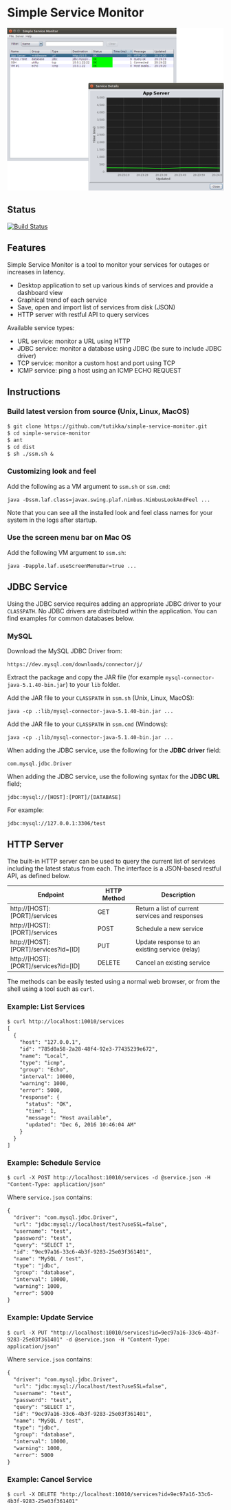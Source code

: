 Simple Service Monitor
======================

![ScreenShot](/screenshots/feature.png)

Status
------

[![Build Status](https://travis-ci.org/tutikka/simple-service-monitor.svg?branch=master)](https://travis-ci.org/tutikka/simple-service-monitor)

Features
--------

Simple Service Monitor is a tool to monitor your services for outages or increases in latency.

- Desktop application to set up various kinds of services and provide a dashboard view
- Graphical trend of each service
- Save, open and import list of services from disk (JSON)
- HTTP server with restful API to query services

Available service types:

- URL service: monitor a URL using HTTP
- JDBC service: monitor a database using JDBC (be sure to include JDBC driver)
- TCP service: monitor a custom host and port using TCP
- ICMP service: ping a host using an ICMP ECHO REQUEST

Instructions
------------

### Build latest version from source (Unix, Linux, MacOS)

```
$ git clone https://github.com/tutikka/simple-service-monitor.git
$ cd simple-service-monitor
$ ant
$ cd dist
$ sh ./ssm.sh &
```

### Customizing look and feel

Add the following as a VM argument to `ssm.sh` or `ssm.cmd`: 

```
java -Dssm.laf.class=javax.swing.plaf.nimbus.NimbusLookAndFeel ...
```

Note that you can see all the installed look and feel class names for your system in the logs after startup.

### Use the screen menu bar on Mac OS

Add the following VM argument to `ssm.sh`:

```
java -Dapple.laf.useScreenMenuBar=true ...
```

JDBC Service
------------

Using the JDBC service requires adding an appropriate JDBC driver to your `CLASSPATH`. No JDBC drivers are distributed within the application. You can find examples for common databases below.

### MySQL

Download the MySQL JDBC Driver from:

```
https://dev.mysql.com/downloads/connector/j/
```

Extract the package and copy the JAR file (for example `mysql-connector-java-5.1.40-bin.jar`) to your `lib` folder.

Add the JAR file to your `CLASSPATH` in `ssm.sh` (Unix, Linux, MacOS):

```
java -cp .:lib/mysql-connector-java-5.1.40-bin.jar ...
```

Add the JAR file to your `CLASSPATH` in `ssm.cmd` (Windows):

```
java -cp .;lib/mysql-connector-java-5.1.40-bin.jar ...
```

When adding the JDBC service, use the following for the **JDBC driver** field:

```
com.mysql.jdbc.Driver
```

When adding the JDBC service, use the following syntax for the **JDBC URL** field;

```
jdbc:mysql://[HOST]:[PORT]/[DATABASE]
```

For example:

```
jdbc:mysql://127.0.0.1:3306/test
```

HTTP Server
-----------

The built-in HTTP server can be used to query the current list of services including the latest status from each. The interface is a JSON-based restful API, as defined below.

| Endpoint                              | HTTP Method | Description                                     |
| --------------------------------------|-------------|-------------------------------------------------|
| http://[HOST]:[PORT]/services         | GET         | Return a list of current services and responses |
| http://[HOST]:[PORT]/services         | POST        | Schedule a new service                          |
| http://[HOST]:[PORT]/services?id=[ID] | PUT         | Update response to an existing service (relay)  |
| http://[HOST]:[PORT]/services?id=[ID] | DELETE      | Cancel an existing service                      |

The methods can be easily tested using a normal web browser, or from the shell using a tool such as `curl`.

### Example: List Services

```
$ curl http://localhost:10010/services
[
  {
    "host": "127.0.0.1",
    "id": "785d0a58-2a28-48f4-92e3-77435239e672",
    "name": "Local",
    "type": "icmp",
    "group": "Echo",
    "interval": 10000,
    "warning": 1000,
    "error": 5000,
    "response": {
      "status": "OK",
      "time": 1,
      "message": "Host available",
      "updated": "Dec 6, 2016 10:46:04 AM"
    }
  }
]
```

### Example: Schedule Service

```
$ curl -X POST http://localhost:10010/services -d @service.json -H "Content-Type: application/json"
```

Where `service.json` contains:

```
{
  "driver": "com.mysql.jdbc.Driver",
  "url": "jdbc:mysql://localhost/test?useSSL=false",
  "username": "test",
  "password": "test",
  "query": "SELECT 1",
  "id": "9ec97a16-33c6-4b3f-9283-25e03f361401",
  "name": "MySQL / test",
  "type": "jdbc",
  "group": "database",
  "interval": 10000,
  "warning": 1000,
  "error": 5000
}
```

### Example: Update Service

```
$ curl -X PUT "http://localhost:10010/services?id=9ec97a16-33c6-4b3f-9283-25e03f361401" -d @service.json -H "Content-Type: application/json"
```

Where `service.json` contains:

```
{
  "driver": "com.mysql.jdbc.Driver",
  "url": "jdbc:mysql://localhost/test?useSSL=false",
  "username": "test",
  "password": "test",
  "query": "SELECT 1",
  "id": "9ec97a16-33c6-4b3f-9283-25e03f361401",
  "name": "MySQL / test",
  "type": "jdbc",
  "group": "database",
  "interval": 10000,
  "warning": 1000,
  "error": 5000
}
```

### Example: Cancel Service

```
$ curl -X DELETE "http://localhost:10010/services?id=9ec97a16-33c6-4b3f-9283-25e03f361401"
```